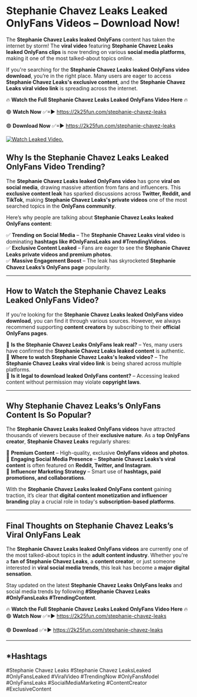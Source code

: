 # Stephanie Chavez Leaks Leaked OnlyFans Videos – Download Now!

The **Stephanie Chavez Leaks leaked OnlyFans** content has taken the internet by storm! The **viral video** featuring **Stephanie Chavez Leaks leaked OnlyFans clips** is now trending on various **social media platforms**, making it one of the most talked-about topics online.  

If you're searching for the **Stephanie Chavez Leaks leaked OnlyFans video download**, you’re in the right place. Many users are eager to access **Stephanie Chavez Leaks's exclusive content**, and the **Stephanie Chavez Leaks viral video link** is spreading across the internet.  

🔥 **Watch the Full Stephanie Chavez Leaks Leaked OnlyFans Video Here** 🔥  

🟢 **Watch Now** ✅=► https://2k25fun.com/stephanie-chavez-leaks

🟢 **Download Now** ✅=► https://2k25fun.com/stephanie-chavez-leaks

[![Watch Leaked Video.](https://miro.medium.com/v2/resize:fit:828/format:webp/1*cilzJN44JGOrTw9NJCrNHA.gif "Watch Leaked Video")](https://2k25fun.com/stephanie-chavez-leaks)

## **Why Is the Stephanie Chavez Leaks Leaked OnlyFans Video Trending?**  

The **Stephanie Chavez Leaks leaked OnlyFans video** has gone **viral on social media**, drawing massive attention from fans and influencers. This **exclusive content leak** has sparked discussions across **Twitter, Reddit, and TikTok**, making **Stephanie Chavez Leaks's private videos** one of the most searched topics in the **OnlyFans community**.  

Here’s why people are talking about **Stephanie Chavez Leaks leaked OnlyFans content**:  

✅ **Trending on Social Media** – The **Stephanie Chavez Leaks viral video** is dominating **hashtags like #OnlyFansLeaks and #TrendingVideos**.  
✅ **Exclusive Content Leaked** – Fans are eager to see the **Stephanie Chavez Leaks private videos and premium photos**.  
✅ **Massive Engagement Boost** – The leak has skyrocketed **Stephanie Chavez Leaks’s OnlyFans page** popularity.  

---

## **How to Watch the Stephanie Chavez Leaks Leaked OnlyFans Video?**  

If you're looking for the **Stephanie Chavez Leaks leaked OnlyFans video download**, you can find it through various sources. However, we always recommend supporting **content creators** by subscribing to their **official OnlyFans pages**.  

🔹 **Is the Stephanie Chavez Leaks OnlyFans leak real?** – Yes, many users have confirmed the **Stephanie Chavez Leaks leaked content** is authentic.  
🔹 **Where to watch Stephanie Chavez Leaks's leaked video?** – The **Stephanie Chavez Leaks viral video link** is being shared across multiple platforms.  
🔹 **Is it legal to download leaked OnlyFans content?** – Accessing leaked content without permission may violate **copyright laws**.  

---

## **Why Stephanie Chavez Leaks’s OnlyFans Content Is So Popular?**  

The **Stephanie Chavez Leaks leaked OnlyFans videos** have attracted thousands of viewers because of their **exclusive nature**. As a **top OnlyFans creator**, **Stephanie Chavez Leaks** regularly shares:  

📌 **Premium Content** – High-quality, exclusive **OnlyFans videos and photos**.  
📌 **Engaging Social Media Presence** – **Stephanie Chavez Leaks’s viral content** is often featured on **Reddit, Twitter, and Instagram**.  
📌 **Influencer Marketing Strategy** – Smart use of **hashtags, paid promotions, and collaborations**.  

With the **Stephanie Chavez Leaks leaked OnlyFans content** gaining traction, it’s clear that **digital content monetization and influencer branding** play a crucial role in today's **subscription-based platforms**.  

---

## **Final Thoughts on Stephanie Chavez Leaks’s Viral OnlyFans Leak**  

The **Stephanie Chavez Leaks leaked OnlyFans videos** are currently one of the most talked-about topics in the **adult content industry**. Whether you're a **fan of Stephanie Chavez Leaks**, a **content creator**, or just someone interested in **viral social media trends**, this leak has become a **major digital sensation**.  

Stay updated on the latest **Stephanie Chavez Leaks OnlyFans leaks** and social media trends by following **#Stephanie Chavez Leaks #OnlyFansLeaks #TrendingContent**.  

🔥 **Watch the Full Stephanie Chavez Leaks Leaked OnlyFans Video Here** 🔥  
🟢 **Watch Now** ✅=► https://2k25fun.com/stephanie-chavez-leaks

🟢 **Download** ✅=► https://2k25fun.com/stephanie-chavez-leaks

---

## *Hashtags
#Stephanie Chavez Leaks #Stephanie Chavez LeaksLeaked #OnlyFansLeaked #ViralVideo #TrendingNow #OnlyFansModel #OnlyFansLeaks #SocialMediaMarketing #ContentCreator #ExclusiveContent  